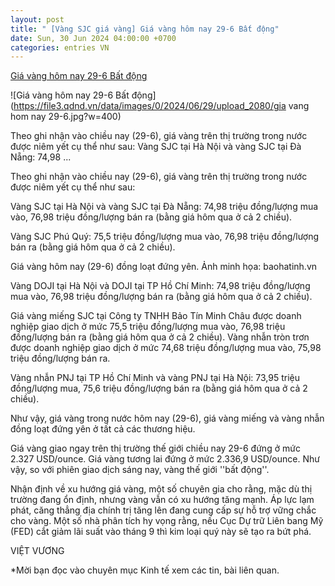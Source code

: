 ```yaml
---
layout: post
title: " [Vàng SJC giá vàng] Giá vàng hôm nay 29-6 Bất động"
date: Sun, 30 Jun 2024 04:00:00 +0700
categories: entries VN
---
```

[Giá vàng hôm nay 29-6 Bất động](https://www.qdnd.vn/kinh-te/tin-tuc/gia-vang-chieu-nay-29-6-bat-dong-783269)

![Giá vàng hôm nay 29-6 Bất động](https://file3.qdnd.vn/data/images/0/2024/06/29/upload_2080/gia vang hom nay 29-6.jpg?w=400)

Theo ghi nhận vào chiều nay (29-6), giá vàng trên thị trường trong nước được niêm yết cụ thể như sau: Vàng SJC tại Hà Nội và vàng SJC tại Đà Nẵng: 74,98 ...

Theo ghi nhận vào chiều nay (29-6), giá vàng trên thị trường trong nước được niêm yết cụ thể như sau:

Vàng SJC tại Hà Nội và vàng SJC tại Đà Nẵng: 74,98 triệu đồng/lượng mua vào, 76,98 triệu đồng/lượng bán ra (bằng giá hôm qua ở cả 2 chiều).

Vàng SJC Phú Quý: 75,5 triệu đồng/lượng mua vào, 76,98 triệu đồng/lượng bán ra (bằng giá hôm qua ở cả 2 chiều).

Giá vàng hôm nay (29-6) đồng loạt đứng yên. Ảnh minh họa: baohatinh.vn

Vàng DOJI tại Hà Nội và DOJI tại TP Hồ Chí Minh: 74,98 triệu đồng/lượng mua vào, 76,98 triệu đồng/lượng bán ra (bằng giá hôm qua ở cả 2 chiều).

Giá vàng miếng SJC tại Công ty TNHH Bảo Tín Minh Châu được doanh nghiệp giao dịch ở mức 75,5 triệu đồng/lượng mua vào, 76,98 triệu đồng/lượng bán ra (bằng giá hôm qua ở cả 2 chiều). Vàng nhẫn tròn trơn được doanh nghiệp giao dịch ở mức 74,68 triệu đồng/lượng mua vào, 75,98 triệu đồng/lượng bán ra.

Vàng nhẫn PNJ tại TP Hồ Chí Minh và vàng PNJ tại Hà Nội: 73,95 triệu đồng/lượng mua, 75,6 triệu đồng/lượng bán ra (bằng giá hôm qua ở cả 2 chiều).

Như vậy, giá vàng trong nước hôm nay (29-6), giá vàng miếng và vàng nhẫn đồng loạt đứng yên ở tất cả các thương hiệu.

Giá vàng giao ngay trên thị trường thế giới chiều nay 29-6 đứng ở mức 2.327 USD/ounce. Giá vàng tương lai đứng ở mức 2.336,9 USD/ounce. Như vậy, so với phiên giao dịch sáng nay, vàng thế giới ''bất động''.

Nhận định về xu hướng giá vàng, một số chuyên gia cho rằng, mặc dù thị trường đang ổn định, nhưng vàng vẫn có xu hướng tăng mạnh. Áp lực lạm phát, căng thẳng địa chính trị tăng lên đang cung cấp sự hỗ trợ vững chắc cho vàng. Một số nhà phân tích hy vọng rằng, nếu Cục Dự trữ Liên bang Mỹ (FED) cắt giảm lãi suất vào tháng 9 thì kim loại quý này sẽ tạo ra bứt phá.

VIỆT VƯƠNG

*Mời bạn đọc vào chuyên mục Kinh tế xem các tin, bài liên quan.

